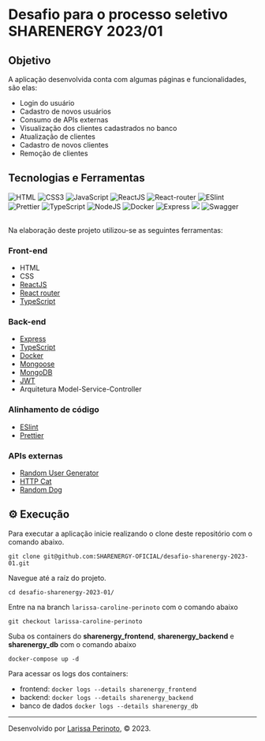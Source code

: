 # Desafio para o processo seletivo SHARENERGY 2023/01

## Objetivo

A aplicação desenvolvida conta com algumas páginas e funcionalidades, são elas:

- Login do usuário
- Cadastro de novos usuários
- Consumo de APIs externas
- Visualização dos clientes cadastrados no banco
- Atualização de clientes
- Cadastro de novos clientes
- Remoção de clientes

## Tecnologias e Ferramentas

<div>
   <img src='https://img.shields.io/badge/HTML5-E34F26?style=for-the-badge&logo=html5&logoColor=white' alt='HTML' />
    <img src='https://img.shields.io/badge/CSS3-1572B6?style=for-the-badge&logo=css3&logoColor=white' alt='CSS3' />
    <img src='https://img.shields.io/badge/JavaScript-F7DF1E?style=for-the-badge&logo=javascript&logoColor=black' alt='JavaScript' />
    <img src='https://img.shields.io/badge/React-20232A?style=for-the-badge&logo=react&logoColor=61DAFB' alt='ReactJS' />
    <img src='https://img.shields.io/badge/React_Router-CA4245?style=for-the-badge&logo=react-router&logoColor=white' alt='React-router' />
    <img src='https://img.shields.io/badge/eslint-3A33D1?style=for-the-badge&logo=eslint&logoColor=white' alt='ESlint' />
    <img src="https://img.shields.io/badge/prettier-1A2C34?style=for-the-badge&logo=prettier&logoColor=F7BA3E" alt="Prettier" />
    <img src="https://img.shields.io/badge/TypeScript-007ACC?style=for-the-badge&logo=typescript&logoColor=white" alt="TypeScript"/>
    <img src="https://img.shields.io/badge/Node.js-339933?style=for-the-badge&logo=nodedotjs&logoColor=white" alt="NodeJS"/>
    <img src="https://img.shields.io/badge/Docker-2CA5E0?style=for-the-badge&logo=docker&logoColor=white" alt="Docker"/>
    <img src="https://img.shields.io/badge/Express.js-000000?style=for-the-badge&logo=express&logoColor=white" alt="Express"/>
    <img src="https://img.shields.io/badge/MongoDB-4EA94B?style=for-the-badge&logo=mongodb&logoColor=white" />
    <img src="https://img.shields.io/badge/Swagger-85EA2D?style=for-the-badge&logo=Swagger&logoColor=white" alt="Swagger" />
</div>

<br>

Na elaboração deste projeto utilizou-se as seguintes ferramentas:

### Front-end

- HTML
- CSS
- [ReactJS](https://pt-br.reactjs.org/)
- [React router](https://reactrouter.com/en/main)
- [TypeScript](https://www.typescriptlang.org/)

### Back-end

- [Express](https://expressjs.com/pt-br/)
- [TypeScript](https://www.typescriptlang.org/)
- [Docker](https://www.docker.com/)
- [Mongoose](https://mongoosejs.com/)
- [MongoDB](https://www.mongodb.com/)
- [JWT](https://jwt.io/)
- Arquitetura Model-Service-Controller

### Alinhamento de código

- [ESlint](https://eslint.org/)
- [Prettier](https://prettier.io/)

### APIs externas

- [Random User Generator](https://randomuser.me/)
- [HTTP Cat](https://http.cat/)
- [Random Dog](https://random.dog/)

## ⚙️ Execução

Para executar a aplicação inicie realizando o clone deste repositório com o comando abaixo.

    git clone git@github.com:SHARENERGY-OFICIAL/desafio-sharenergy-2023-01.git

Navegue até a raíz do projeto.

    cd desafio-sharenergy-2023-01/

Entre na na branch `larissa-caroline-perinoto` com o comando abaixo

    git checkout larissa-caroline-perinoto

Suba os containers do **sharenergy_frontend**, **sharenergy_backend** e **sharenergy_db** com o comando abaixo

    docker-compose up -d

Para acessar os logs dos containers:

- frontend: `docker logs --details sharenergy_frontend`
- backend: `docker logs --details sharenergy_backend`
- banco de dados `docker logs --details sharenergy_db`

---

Desenvolvido por [Larissa Perinoto](www.linkedin.com/in/larissaperinoto), © 2023.
